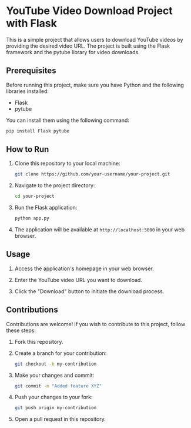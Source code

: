 # YouTube Video Download Project with Flask

This is a simple project that allows users to download YouTube videos by providing the desired video URL. The project is built using the Flask framework and the pytube library for video downloads.

## Prerequisites

Before running this project, make sure you have Python and the following libraries installed:

- Flask
- pytube

You can install them using the following command:

```bash
pip install Flask pytube
```

## How to Run

1. Clone this repository to your local machine:

   ```bash
   git clone https://github.com/your-username/your-project.git
   ```

2. Navigate to the project directory:

   ```bash
   cd your-project
   ```

3. Run the Flask application:

   ```bash
   python app.py
   ```

4. The application will be available at `http://localhost:5000` in your web browser.

## Usage

1. Access the application's homepage in your web browser.

2. Enter the YouTube video URL you want to download.

3. Click the "Download" button to initiate the download process.

## Contributions

Contributions are welcome! If you wish to contribute to this project, follow these steps:

1. Fork this repository.

2. Create a branch for your contribution:

   ```bash
   git checkout -b my-contribution
   ```

3. Make your changes and commit:

   ```bash
   git commit -m "Added feature XYZ"
   ```

4. Push your changes to your fork:

   ```bash
   git push origin my-contribution
   ```

5. Open a pull request in this repository.
